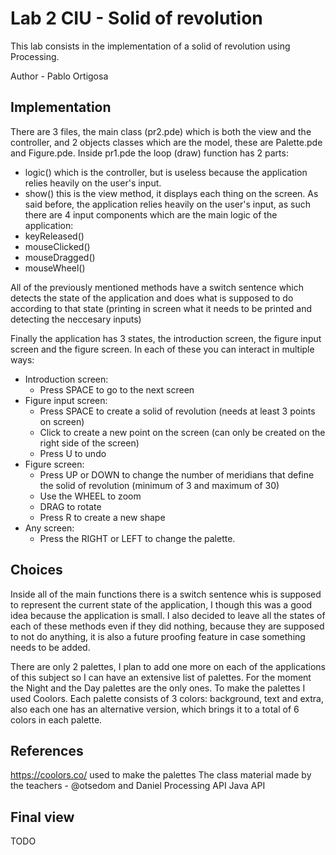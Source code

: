 # Lab 2 CIU - Solid of revolution

This lab consists in the implementation of a solid of revolution using Processing.

Author - Pablo Ortigosa


## Implementation

There are 3 files, the main class (pr2.pde) which is both the view and the controller, and 2 objects classes which are the model, these are Palette.pde and Figure.pde. Inside pr1.pde the loop (draw) function has 2 parts:
* logic() which is the controller, but is useless because the application relies heavily on the user's input.
* show() this is the view method, it displays each thing on the screen.
As said before, the application relies heavily on the user's input, as such there are 4 input components which are the main logic of the application:
* keyReleased()
* mouseClicked()
* mouseDragged()
* mouseWheel()

All of the previously mentioned methods have a switch sentence which detects the state of the application and does what is supposed to do according to that state (printing in screen what it needs to be printed and detecting the neccesary inputs)

Finally the application has 3 states, the introduction screen, the figure input screen and the figure screen. In each of these you can interact in multiple ways:
* Introduction screen: 
  * Press SPACE to go to the next screen
* Figure input screen:
  * Press SPACE to create a solid of revolution (needs at least 3 points on screen)
  * Click to create a new point on the screen (can only be created on the right side of the screen)
  * Press U to undo
* Figure screen:
  * Press UP or DOWN to change the number of meridians that define the solid of revolution (minimum of 3 and maximum of 30)
  * Use the WHEEL to zoom
  * DRAG to rotate
  * Press R to create a new shape
* Any screen:
  * Press the RIGHT or LEFT to change the palette.


## Choices

Inside all of the main functions there is a switch sentence whis is supposed to represent the current state of the application, I though this was a good idea because the application is small. I also decided to leave all the states of each of these methods even if they did nothing, because they are supposed to not do anything, it is also a future proofing feature in case something needs to be added.

There are only 2 palettes, I plan to add one more on each of the applications of this subject so I can have an extensive list of palettes. For the moment the Night and the Day palettes are the only ones. To make the palettes I used Coolors. Each palette consists of 3 colors: background, text and extra, also each one has an alternative version, which brings it to a total of 6 colors in each palette.


## References

https://coolors.co/ used to make the palettes
The class material made by the teachers - @otsedom and Daniel
Processing API
Java API

## Final view

TODO
